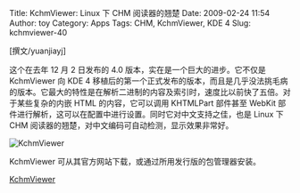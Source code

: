 Title: KchmViewer: Linux 下 CHM 阅读器的翘楚
Date: 2009-02-24 11:54
Author: toy
Category: Apps
Tags: CHM, KchmViewer, KDE 4
Slug: kchmviewer-40

[撰文/yuanjiayj]

这个在去年 12 月 2 日发布的 4.0 版本，实在是一个巨大的进步。它不仅是
KchmViewer 向 KDE 4
移植后的第一个正式发布的版本，而且是几乎没法挑毛病的版本。它最大的特性是在解析二进制的内容及索引时，速度比以前快了五倍。对于某些复杂的内嵌
HTML 的内容，它可以调用 KHTMLPart 部件甚至 WebKit
部件进行解析，这可以在配置中进行设置。同时它对中文支持之佳，也是 Linux
下 CHM 阅读器的翘楚，对中文编码可自动检测，显示效果非常好。

![KchmViewer](http://i.linuxtoy.org/images/2009/02/kchmviewer.png)

KchmViewer 可从其官方网站下载，或通过所用发行版的包管理器安装。

[KchmViewer](http://www.kchmviewer.net/)
